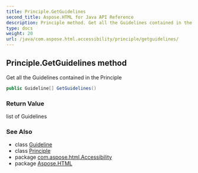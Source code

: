 ```yaml
---
title: Principle.GetGuidelines
second_title: Aspose.HTML for Java API Reference
description: Principle method. Get all the Guidelines contained in the Principle
type: docs
weight: 20
url: /java/com.aspose.html.accessibility/principle/getguidelines/
---
```

## Principle.GetGuidelines method

Get all the Guidelines contained in the Principle

```java
public Guideline[] GetGuidelines()
```

### Return Value

list of Guidelines

### See Also

* class [Guideline](../../guideline/)
* class [Principle](../)
* package [com.aspose.html.Accessibility](../../../com.aspose.html.accessibility/)
* package [Aspose.HTML](../../../)
